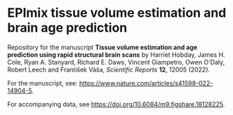 # EPImix tissue volume estimation and brain age prediction

Repository for the manuscript **Tissue volume estimation and age prediction using rapid structural brain scans** by Harriet Hobday, James H. Cole, Ryan A. Stanyard, Richard E. Daws, Vincent Giampetro, Owen O'Daly, Robert Leech and František Váša, _Scientific Reports_ **12**, 12005 (2022).

For the manuscript, see: https://www.nature.com/articles/s41598-022-14904-5.

For accompanying data, see https://doi.org/10.6084/m9.figshare.18128225.
